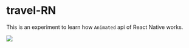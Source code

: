 # travel-RN

This is an experiment to learn how `Animated` api of React Native works.

![](mock.gif?raw=true)
